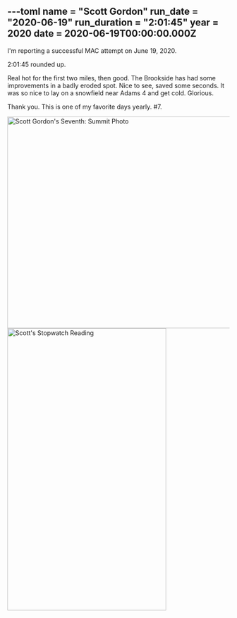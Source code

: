 ---toml
name = "Scott Gordon"
run_date = "2020-06-19"
run_duration = "2:01:45"
year = 2020
date = 2020-06-19T00:00:00.000Z
---

I'm reporting a successful MAC attempt on June 19, 2020.

2:01:45 rounded up.

Real hot for the first two miles, then good. The Brookside has had some improvements in a badly eroded spot. Nice to see, saved some seconds. It was so nice to lay on a snowfield near Adams 4 and get cold. Glorious.

Thank you. This is one of my favorite days yearly. #7.

<img src="/assets/images/uploads/2020-06-19scott-gordon.jpg" alt="Scott Gordon's Seventh: Summit Photo" width="640" height="480" class="img-fluid">
<img src="/assets/images/uploads/2020-06-19scott-gordon.png" alt="Scott's Stopwatch Reading" width="360" height="640" class="img-fluid">

